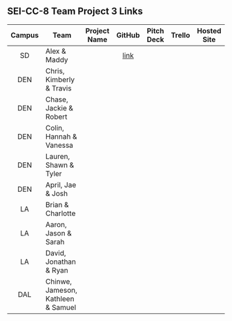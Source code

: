 ## SEI-CC-8 Team Project 3 Links

| Campus | Team | Project Name | GitHub | Pitch Deck | Trello | Hosted Site |
|:---:|---|:---:|:---:|:---:|:---:|:---:|
| SD | Alex & Maddy |  |[link](https://github.com/bcarteratx/stART) |  |  |  |
| DEN | Chris, Kimberly & Travis |  |  |  |  |  |
| DEN | Chase, Jackie & Robert |  |  |  |  |  |
| DEN | Colin, Hannah & Vanessa |  |  |  |  |  |
| DEN | Lauren, Shawn & Tyler |  |  |  |  |  |
| DEN | April, Jae & Josh |  |  |  |  |  |
| LA | Brian & Charlotte |  |  |  |  |  |
| LA | Aaron, Jason & Sarah |  |  |  |  |  |
| LA | David, Jonathan & Ryan |  |  |  |  |  |
| DAL | Chinwe, Jameson, Kathleen & Samuel |  |  |  |  |  |

